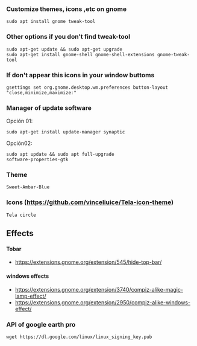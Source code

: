 ### Customize themes, icons ,etc on gnome 
```
sudo apt install gnome tweak-tool
```
### Other options if you don't find tweak-tool
```
sudo apt-get update && sudo apt-get upgrade 
sudo apt-get install gnome-shell gnome-shell-extensions gnome-tweak-tool
```

### If don't appear this icons in your window buttoms
```
gsettings set org.gnome.desktop.wm.preferences button-layout "close,minimize,maximize:"
```

### Manager of update software

Opción 01:
```
sudo apt-get install update-manager synaptic

```

Opción02:
```
sudo apt update && sudo apt full-upgrade
software-properties-gtk
```



### Theme
```
Sweet-Ambar-Blue
```
### Icons (https://github.com/vinceliuice/Tela-icon-theme)
```
Tela circle
```
## Effects
#### Tobar
* https://extensions.gnome.org/extension/545/hide-top-bar/ 

#### windows effects
* https://extensions.gnome.org/extension/3740/compiz-alike-magic-lamp-effect/
* https://extensions.gnome.org/extension/2950/compiz-alike-windows-effect/

### API of google earth pro

```
wget https://dl.google.com/linux/linux_signing_key.pub
```



